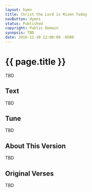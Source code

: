 ```yaml
---
layout: hymn
title: Christ the Lord is Risen Today
navButton: Hymns
status: Published
copyright: Public Domain
synopsis: TBD
date: 2016-12-30 12:00:00 -0500
---
```

# {{ page.title }}
TBD

## Text
TBD

## Tune
TBD

## About This Version
TBD

## Original Verses
TBD
